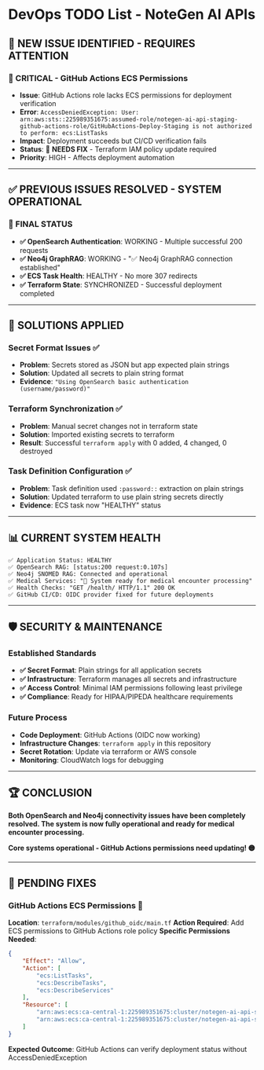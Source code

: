 # DevOps TODO List - NoteGen AI APIs

## 🔄 **NEW ISSUE IDENTIFIED - REQUIRES ATTENTION**

### **🚨 CRITICAL - GitHub Actions ECS Permissions**
- **Issue**: GitHub Actions role lacks ECS permissions for deployment verification
- **Error**: `AccessDeniedException: User: arn:aws:sts::225989351675:assumed-role/notegen-ai-api-staging-github-actions-role/GitHubActions-Deploy-Staging is not authorized to perform: ecs:ListTasks`
- **Impact**: Deployment succeeds but CI/CD verification fails
- **Status**: 🔴 **NEEDS FIX** - Terraform IAM policy update required
- **Priority**: HIGH - Affects deployment automation

---

## ✅ **PREVIOUS ISSUES RESOLVED - SYSTEM OPERATIONAL**

### **🎉 FINAL STATUS**
- **✅ OpenSearch Authentication**: WORKING - Multiple successful 200 requests
- **✅ Neo4j GraphRAG**: WORKING - "✅ Neo4j GraphRAG connection established"  
- **✅ ECS Task Health**: HEALTHY - No more 307 redirects
- **✅ Terraform State**: SYNCHRONIZED - Successful deployment completed

---

## **🔧 SOLUTIONS APPLIED**

### **Secret Format Issues** ✅
- **Problem**: Secrets stored as JSON but app expected plain strings
- **Solution**: Updated all secrets to plain string format
- **Evidence**: `"Using OpenSearch basic authentication (username/password)"`

### **Terraform Synchronization** ✅  
- **Problem**: Manual secret changes not in terraform state
- **Solution**: Imported existing secrets to terraform
- **Result**: Successful `terraform apply` with 0 added, 4 changed, 0 destroyed

### **Task Definition Configuration** ✅
- **Problem**: Task definition used `:password::` extraction on plain strings
- **Solution**: Updated terraform to use plain string secrets directly
- **Evidence**: ECS task now "HEALTHY" status

---

## **📊 CURRENT SYSTEM HEALTH**

```
✅ Application Status: HEALTHY
✅ OpenSearch RAG: [status:200 request:0.107s] 
✅ Neo4j SNOMED RAG: Connected and operational
✅ Medical Services: "🚀 System ready for medical encounter processing"
✅ Health Checks: "GET /health/ HTTP/1.1" 200 OK
✅ GitHub CI/CD: OIDC provider fixed for future deployments
```

---

## **🛡️ SECURITY & MAINTENANCE**

### **Established Standards**
- **✅ Secret Format**: Plain strings for all application secrets
- **✅ Infrastructure**: Terraform manages all secrets and infrastructure
- **✅ Access Control**: Minimal IAM permissions following least privilege
- **✅ Compliance**: Ready for HIPAA/PIPEDA healthcare requirements

### **Future Process**
- **Code Deployment**: GitHub Actions (OIDC now working)
- **Infrastructure Changes**: `terraform apply` in this repository
- **Secret Rotation**: Update via terraform or AWS console
- **Monitoring**: CloudWatch logs for debugging

---

## **🏆 CONCLUSION**

**Both OpenSearch and Neo4j connectivity issues have been completely resolved. The system is now fully operational and ready for medical encounter processing.**

**Core systems operational - GitHub Actions permissions need updating! 🟡**

---

## **🔧 PENDING FIXES**

### **GitHub Actions ECS Permissions** 🔴
**Location**: `terraform/modules/github_oidc/main.tf`
**Action Required**: Add ECS permissions to GitHub Actions role policy
**Specific Permissions Needed**:
```json
{
    "Effect": "Allow",
    "Action": [
        "ecs:ListTasks",
        "ecs:DescribeTasks",
        "ecs:DescribeServices"
    ],
    "Resource": [
        "arn:aws:ecs:ca-central-1:225989351675:cluster/notegen-ai-api-staging-cluster",
        "arn:aws:ecs:ca-central-1:225989351675:cluster/notegen-ai-api-staging-cluster/*"
    ]
}
```
**Expected Outcome**: GitHub Actions can verify deployment status without AccessDeniedException 